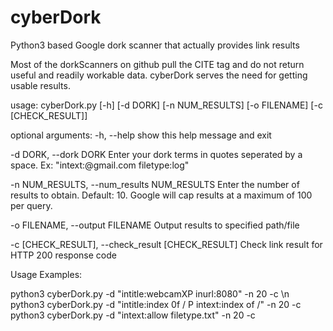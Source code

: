 # cyberDork
Python3 based Google dork scanner that actually provides link results

Most of the dorkScanners on github pull the CITE tag and do not return useful and readily workable data.  cyberDork serves the need for getting usable results.


usage: cyberDork.py [-h] [-d DORK] [-n NUM_RESULTS] [-o FILENAME] [-c [CHECK_RESULT]]

optional arguments:
  -h, --help            show this help message and exit
  
  -d DORK, --dork DORK  Enter your dork terms in quotes seperated by a space. Ex: "intext:@gmail.com filetype:log"
  
  -n NUM_RESULTS, --num_results NUM_RESULTS
                        Enter the number of results to obtain. Default: 10. Google will cap results at a maximum of
                        100 per query.
                        
  -o FILENAME, --output FILENAME
                        Output results to specified path/file
                        
  -c [CHECK_RESULT], --check_result [CHECK_RESULT]
                        Check link result for HTTP 200 response code

Usage Examples:

python3 cyberDork.py -d "intitle:webcamXP inurl:8080" -n 20 -c \n
python3 cyberDork.py -d "intitle:index 0f / P intext:index of /" -n 20 -c
python3 cyberDork.py -d "intext:allow filetype.txt" -n 20 -c

